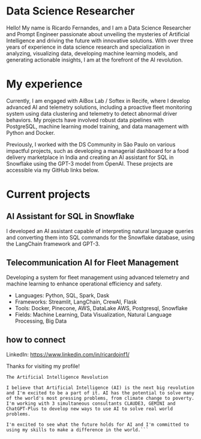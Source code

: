 # Data Science Researcher

Hello! My name is Ricardo Fernandes, and I am a Data Science Researcher and Prompt Engineer passionate about unveiling the mysteries of Artificial Intelligence and driving the future with innovative solutions. With over three years of experience in data science research and specialization in analyzing, visualizing data, developing machine learning models, and generating actionable insights, I am at the forefront of the AI revolution.

# My experience

Currently, I am engaged with AiBox Lab / Softex in Recife, where I develop advanced AI and telemetry solutions, including a proactive fleet monitoring system using data clustering and telemetry to detect abnormal driver behaviors. My projects have involved robust data pipelines with PostgreSQL, machine learning model training, and data management with Python and Docker.

Previously, I worked with the DS Community in São Paulo on various impactful projects, such as developing a managerial dashboard for a food delivery marketplace in India and creating an AI assistant for SQL in Snowflake using the GPT-3 model from OpenAI. These projects are accessible via my GitHub links below.

# Current projects

## AI Assistant for SQL in Snowflake

I developed an AI assistant capable of interpreting natural language queries and converting them into SQL commands for the Snowflake database, using the LangChain framework and GPT-3.

## Telecommunication AI for Fleet Management

Developing a system for fleet management using advanced telemetry and machine learning to enhance operational efficiency and safety.

* Languages: Python, SQL, Spark, Dask
* Frameworks: Streamlit, LangChain, CrewAI, Flask
* Tools: Docker, Pinecone, AWS, DataLake AWS, Postgresql, Snowflake
* Fields: Machine Learning, Data Visualization, Natural Language Processing, Big Data

## how to connect

LinkedIn: https://www.linkedin.com/in/ricardojnf1/

Thanks for visiting my profile!

```
The Artificial Intelligence Revolution

I believe that Artificial Intelligence (AI) is the next big revolution and I'm excited to be a part of it. AI has the potential to solve many of the world's most pressing problems, from climate change to poverty. I'm working with 3 simultaneous consultants CLAUDE3, GEMINI and ChatGPT-Plus to develop new ways to use AI to solve real world problems.

I'm excited to see what the future holds for AI and I'm committed to using my skills to make a difference in the world.```
